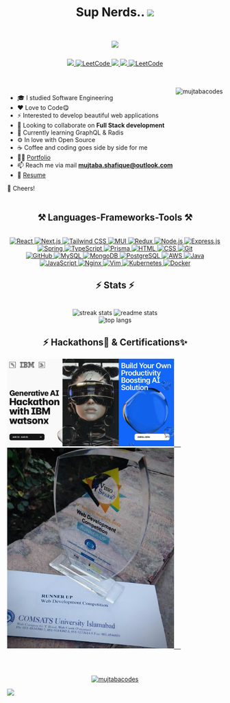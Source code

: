 <p align="center">

</p>
<br>
<div class="hero-text">
  <h1 align="center"> Sup Nerds.. <img src="https://media.giphy.com/media/hvRJCLFzcasrR4ia7z/giphy.gif" width="25px"></h1>
 <h1 align="center">
    <img src="https://readme-typing-svg.herokuapp.com/?font=Righteous&size=35&center=true&vCenter=true&width=500&height=70&duration=4000&lines=I'm+Mujtaba+Shafique;A+Software+Engineer+👨‍💻;+Web+Application+Developer;+React+Developer;+NextJS+Developer;+NodeJS+Developer;+Full+Stack+Developer;+NestJS+Developer;" />
</h1>


<p align="center">

<a href="https://www.linkedin.com/in/mujtaba-shafique/" target="_blank">
<img src="https://img.shields.io/badge/linkedin-%231E77B5.svg?&style=for-the-badge&logo=linkedin&logoColor=white alt=linkedin style="margin-bottom: 5px;" />
</a>


<a href="https://dev.to/mujtabacodes" target="_blank">
<img alt="LeetCode" src="https://img.shields.io/badge/dev.to-0A0A0A?style=for-the-badge&logo=devdotto&logoColor=white"/>
</a>
<a href="https://x.com/mujtabacodes" target="_blank">
<img src="https://img.shields.io/badge/twitter-%2300acee.svg?&style=for-the-badge&logo=twitter&logoColor=white alt=twitter style="margin-bottom: 5px;" />
</a>



<a href="https://instagram.com/mujtabacodes" target="_blank">
<img src="https://img.shields.io/badge/Instagram-%23E4405F.svg?style=for-the-badge&logo=Instagram&logoColor=white" />
</a>
<a href="https://www.leetcode.com/mujtabacodes" target="_blank">
<img alt="LeetCode" src="https://img.shields.io/badge/LeetCode-000000?style=for-the-badge&logo=LeetCode&logoColor=#d16c06"/>
</a>

<!--<a href="https://www.youtube.com/user/" target="_blank">-->
<!--<img src="https://img.shields.io/badge/youtube-%23EE4831.svg?&style=for-the-badge&logo=youtube&logoColor=white alt=youtube style="margin-bottom: 5px;" />-->
<!--</a>  -->
</p>





</div>
<div align="center"> 
  
  
</div>

<!-- <p align="left"> <img src="https://komarev.com/ghpvc/?username=mujtabacodes&label=Profile%20views&color=0e75b6&style=flat" alt="mujtabacodes" /> </p> -->



<br><br>
<img align="right" src="https://i.giphy.com/media/v1.Y2lkPTc5MGI3NjExa3g2NnB6Mmhsb2xsNThibTBpOXFkMmpzdzNkZ29tNmdhN21zd2dhYyZlcD12MV9pbnRlcm5hbF9naWZfYnlfaWQmY3Q9Zw/2IudUHdI075HL02Pkk/giphy.gif" alt="mujtabacodes" />



<!--<a href="https://giphy.com/gifs/pudgypenguins-data-code-coding-2IudUHdI075HL02Pkk">via GIPHY</a></p>-->
<!--<img align="right" alt="GIF" src="https://i.pinimg.com/originals/e4/26/70/e426702edf874b181aced1e2fa5c6cde.gif" />-->

- 🎓 I studied Software Engineering
- ❤️ Love to Code😋
- ⚡ Interested  to develop beautiful web applications
- 👯 Looking to collaborate on **Full Stack development**
- 🌱 Currently learning GraphQL & Radis
- ⚙️ In love with Open Source
- ☕️ Coffee and coding goes side by side for me
- 👨‍💻 [Portfolio](https://www.mujtabacodes.com/#projects)
- 📫 Reach me via mail **mujtaba.shafique@outlook.com**
- 📝 [Resume](https://www.mujtabacodes.com/)

🥂 Cheers!
<br/>
<br/>
<h2 align="center">⚒️ Languages-Frameworks-Tools ⚒️</h2>
<br/>
<div align="center">
    <a href="https://reactjs.org/" target="_blank">
        <img src="https://skillicons.dev/icons?i=react" alt="React" />
    </a>
    <a href="https://nextjs.org/" target="_blank">
        <img src="https://skillicons.dev/icons?i=nextjs" alt="Next.js" />
    </a>
    <a href="https://tailwindcss.com/" target="_blank">
        <img src="https://skillicons.dev/icons?i=tailwind" alt="Tailwind CSS" />
    </a>
    <a href="https://mui.com/" target="_blank">
        <img src="https://skillicons.dev/icons?i=mui" alt="MUI" />
    </a>
    <a href="https://redux.js.org/" target="_blank">
        <img src="https://skillicons.dev/icons?i=redux" alt="Redux" />
    </a>
    <a href="https://nodejs.org/" target="_blank">
        <img src="https://skillicons.dev/icons?i=nodejs" alt="Node.js" />
    </a>
    <a href="https://expressjs.com/" target="_blank">
        <img src="https://skillicons.dev/icons?i=express" alt="Express.js" />
    </a>
    <a href="https://spring.io/" target="_blank">
        <img src="https://skillicons.dev/icons?i=spring" alt="Spring" />
    </a>
    <a href="https://www.typescriptlang.org/" target="_blank">
        <img src="https://skillicons.dev/icons?i=typescript" alt="TypeScript" />
    </a>
    <a href="https://www.prisma.io/" target="_blank">
        <img src="https://skillicons.dev/icons?i=prisma" alt="Prisma" />
    </a>
    <a href="https://developer.mozilla.org/en-US/docs/Web/HTML" target="_blank">
        <img src="https://skillicons.dev/icons?i=html" alt="HTML" />
    </a>
    <a href="https://developer.mozilla.org/en-US/docs/Web/CSS" target="_blank">
        <img src="https://skillicons.dev/icons?i=css" alt="CSS" />
    </a>
    <a href="https://git-scm.com/" target="_blank">
        <img src="https://skillicons.dev/icons?i=git" alt="Git" />
    </a>
    </div>

<div align="center">
    <a href="https://github.com/" target="_blank">
        <img src="https://skillicons.dev/icons?i=github" alt="GitHub" />
    </a>
    <a href="https://www.mysql.com/" target="_blank">
        <img src="https://skillicons.dev/icons?i=mysql" alt="MySQL" />
    </a>
    <a href="https://www.mongodb.com/" target="_blank">
        <img src="https://skillicons.dev/icons?i=mongodb" alt="MongoDB" />
    </a>
    <a href="https://www.postgresql.org/" target="_blank">
        <img src="https://skillicons.dev/icons?i=postgres" alt="PostgreSQL" />
    </a>
    <a href="https://aws.amazon.com/" target="_blank">
        <img src="https://skillicons.dev/icons?i=aws" alt="AWS" />
    </a>
    <a href="https://www.java.com/" target="_blank">
        <img src="https://skillicons.dev/icons?i=java" alt="Java" />
    </a>
    <a href="https://developer.mozilla.org/en-US/docs/Web/JavaScript" target="_blank">
        <img src="https://skillicons.dev/icons?i=javascript" alt="JavaScript" />
    </a>
    <a href="https://www.nginx.com/" target="_blank">
        <img src="https://skillicons.dev/icons?i=nginx" alt="Nginx" />
    </a>
    <a href="https://www.vim.org/" target="_blank">
        <img src="https://skillicons.dev/icons?i=vim" alt="Vim" />
    </a>
    <a href="https://kubernetes.io/" target="_blank">
        <img src="https://skillicons.dev/icons?i=kubernetes" alt="Kubernetes" />
    </a>
    <a href="https://www.docker.com/" target="_blank">
        <img src="https://skillicons.dev/icons?i=docker" alt="Docker" />
    </a>
</div>

  
<h2 align="center">⚡ Stats ⚡</h2>
<br>
<div align=center>
    <img width=390 src="https://github-readme-streak-stats-salesp07.vercel.app/?user=mujtabacodes&count_private=true&theme=react&border_radius=10" alt="streak stats"/>
  <img width=390 src="https://github-readme-stats-salesp07.vercel.app/api?username=mujtabacodes&count_private=true&show_icons=true&theme=react&rank_icon=github&border_radius=10" alt="readme stats" />


  <br/>
    <img width=325 height=200 align="" src="https://github-readme-stats-salesp07.vercel.app/api/top-langs/?username=mujtabacodes&hide=HTML&langs_count=8&layout=compact&theme=react&border_radius=10&size_weight=0.5&count_weight=0.5&exclude_repo=github-readme-stats" alt="top langs" />

</div>

  
<h2 ali
<h2 align="center">⚡ Hackathons🥇 & Certifications✨</h2>
<p float="left">

   <a href="https://lablab.ai/event/ibm-watsonx-challenge/dragons/sphera">
     <img src="ibm_watsonx_hackthon.webp" width="390">
      &nbsp; &nbsp;
        </a>
   <a href="https://ww2.comsats.edu.pk/ciitblogs/BlogsDetailsOuter.aspx?ArticleId=196566">
     <img src="visio_spark_competition.jpeg" width="390">
      &nbsp; &nbsp;
        </a>
        
    
</p>
<h2 align="center"></h2>
<br>
<p align="center">
<a href="https://www.buymeacoffee.com/mujtabacodw"> 
 <img src="https://cdn.buymeacoffee.com/buttons/v2/default-yellow.png" height="50" width="210" alt="mujtabacodes" /></a>
</p>
<!--<img align="center" src="https://media0.giphy.com/media/CcwLAV11cALh3OuEJ5/giphy.gif?cid=ecf05e47smrczov1mdgwlsn80gf8up6dgma2m3vhzrc2yqzv&rid=giphy.gif&ct=g" alt="mujtabacodes" />-->
<!--<h3 align="center">-->
  
![](https://capsule-render.vercel.app/api?type=waving&color=gradient&height=100&section=footer)

</h3>

